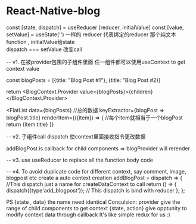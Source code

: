 # React-Native-blog

const [state, dispatch] = useReducer [reducer, initialValue]
const [value, setValue] = useState('')
一样的 reducer 代表绑定的reducer 那个纯文本function , initialValue给state  
dispatch === setValue 改变call

-- v1.
在被provider包围的子组件里面  任一组件都可以使用useContext to get context value

const blogPosts = [{title: "Blog Post #1"}, {title: "Blog Post #2}]

return <BlogContext.Provider value={blogPosts}>{children}</BlogContext.Provider>


<FlatList
     data={blogPosts}				//总的数据
     keyExtractor={blogPost => blogPost.title}
     renderItem={({item}) => {					//每个item就相当于一个blogPost
	return <Text>{item.title}</Text>
     }}

-- v2. 
子组件call dispatch 使context里面接收指令更改数据

addBlogPost is callback for child components => blogProvider will rerender

-- v3. 
use useReducer to replace all the function body code

-- v4.
To avoid duplicate code for different context, say comment, image, blogpost etc
create a auto context creation 
addBlogPost = dispatch => { 				//This dispatch just a name for createDataContext to call
     return () => { dispatch({type'add_blogpost'});		// This dispatch is bind with reducer 
     };
};

PS {state , data} the name need identical
Conculsion: 
provider give the range of child components to get context
{state, action} give opptunity to modify context data through callback 
It's like simple redux for us
:)
